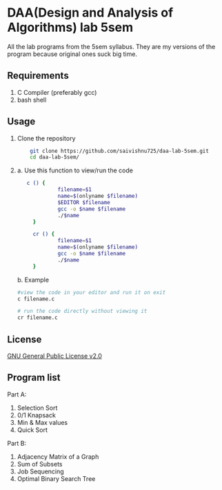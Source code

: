 # DAA(Design and Analysis of Algorithms) lab 5sem

All the lab programs from the 5sem syllabus. They are my versions of the program because original ones suck big time.

## Requirements

1. C Compiler (preferably gcc)
2. bash shell

## Usage

1. Clone the repository

   ```bash
       git clone https://github.com/saivishnu725/daa-lab-5sem.git
       cd daa-lab-5sem/
   ```

2. a. Use this function to view/run the code

   ```bash
	  c () {
				filename=$1
				name=$(onlyname $filename)
				$EDITOR $filename
				gcc -o $name $filename
				./$name
		}

		cr () {
				filename=$1
				name=$(onlyname $filename)
				gcc -o $name $filename
				./$name
		}
   ```

	 b. Example
	 ```bash
	 #view the code in your editor and run it on exit
	 c filename.c

	 # run the code directly without viewing it
	 cr filename.c
	 ```

## License

[GNU General Public License v2.0](https://choosealicense.com/licenses/gpl-2.0/)

## Program list

Part A:
1. Selection Sort
2. 0/1 Knapsack
3. Min & Max values
4. Quick Sort

Part B:
1. Adjacency Matrix of a Graph
2. Sum of Subsets
3. Job Sequencing
4. Optimal Binary Search Tree
